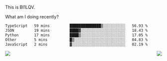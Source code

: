 This is BI1LQV.

What am I doing recently?

<!--START_SECTION:waka-->

```txt
TypeScript   59 mins         ██████████████▒░░░░░░░░░░   56.93 %
JSON         19 mins         ████▓░░░░░░░░░░░░░░░░░░░░   18.43 %
Python       17 mins         ████▒░░░░░░░░░░░░░░░░░░░░   17.05 %
Other        5 mins          █▒░░░░░░░░░░░░░░░░░░░░░░░   04.83 %
JavaScript   2 mins          ▓░░░░░░░░░░░░░░░░░░░░░░░░   02.19 %
```

<!--END_SECTION:waka-->
<img align="right" src="https://github-readme-stats.vercel.app/api?username=bi1lqv&show_icons=true&count_private=true">

<img src="https://metrics.lecoq.io/bi1lqv?template=classic&base.activity=0&base.community=0&base.repositories=0&base.metadata=0&isocalendar=1&base=header%2C%20activity%2C%20community%2C%20repositories%2C%20metadata&base.indepth=false&base.hireable=false&isocalendar=false&isocalendar.duration=full-year&config.timezone=Asia%2FShanghai">
